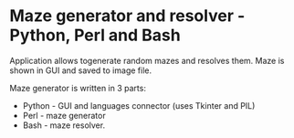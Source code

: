 # Maze generator and resolver - Python, Perl and Bash

Application allows togenerate random mazes and resolves them. Maze is shown in GUI and saved to image file.

Maze generator is written in 3 parts:
- Python - GUI and languages connector (uses Tkinter and PIL)
- Perl - maze generator
- Bash - maze resolver.
